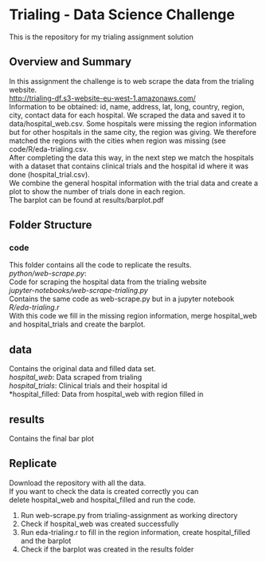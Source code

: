 # Trialing - Data Science Challenge

This is the repository for my trialing assignment solution

## Overview and Summary

In this assignment the challenge is to web scrape the data from the trialing website.  
http://trialing-df.s3-website-eu-west-1.amazonaws.com/  
Information to be obtained: id, name, address, lat, long, country, region, city, contact data
for each hospital. We scraped the data and saved it to data/hospital_web.csv.
Some hospitals were missing the region information but for other hospitals in the same city,
the region was giving. We therefore matched the regions with the cities when region was missing
(see code/R/eda-trialing.csv.  
After completing the data this way, in the next step we match the hospitals with a dataset that 
contains clinical trials and the hospital id where it was done (hospital_trial.csv).  
We combine the general hospital information with the trial data and create a plot to show the number of trials done in each region.  
The barplot can be found at results/barplot.pdf

## Folder Structure

### code

This folder contains all the code to replicate the results.  
*python/web-scrape.py*:  
Code for scraping the hospital data from the trialing website  
*jupyter-notebooks/web-scrape-trialing.py*  
Contains the same code as web-scrape.py but in a jupyter notebook  
*R/eda-trialing.r*  
With this code we fill in the missing region information, merge
hospital_web and hospital_trials and create the barplot.

## data

Contains the original data and filled data set.  
*hospital_web*: Data scraped from trialing  
*hospital_trials*: Clinical trials and their hospital id  
*hospital_filled: Data from hospital_web with region filled in  

## results

Contains the final bar plot  

## Replicate

Download the repository with all the data.  
If you want to check the data is created correctly you can  
delete hospital_web and hospital_filled and run the code.  

1. Run web-scrape.py from trialing-assignment as working directory  
2. Check if hospital_web was created successfully  
3. Run eda-trialing.r to fill in the region information, create hospital_filled and the barplot  
4. Check if the barplot was created in the results folder  




